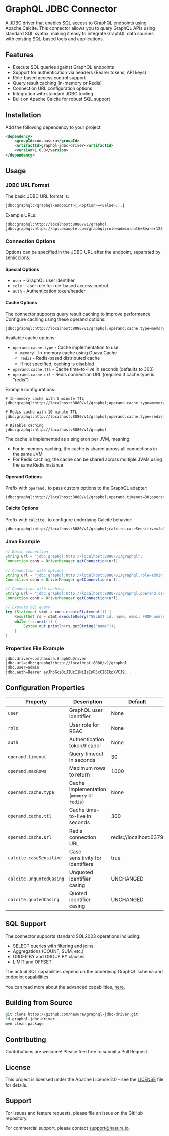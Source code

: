# GraphQL JDBC Connector

A JDBC driver that enables SQL access to GraphQL endpoints using Apache Calcite. This connector allows you to query GraphQL APIs using standard SQL syntax, making it easy to integrate GraphQL data sources with existing SQL-based tools and applications.

## Features

- Execute SQL queries against GraphQL endpoints
- Support for authentication via headers (Bearer tokens, API keys)
- Role-based access control support
- Query result caching (in-memory or Redis)
- Connection URL configuration options
- Integration with standard JDBC tooling
- Built on Apache Calcite for robust SQL support

## Installation

Add the following dependency to your project:

```xml
<dependency>
    <groupId>com.hasura</groupId>
    <artifactId>graphql-jdbc-driver</artifactId>
    <version>1.0.0</version>
</dependency>
```

## Usage

### JDBC URL Format

The basic JDBC URL format is:

```
jdbc:graphql:<graphql-endpoint>[;<option>=<value>...]
```

Example URLs:
```
jdbc:graphql:http://localhost:8080/v1/graphql
jdbc:graphql:https://api.example.com/graphql;role=admin;auth=Bearer123
```

### Connection Options

Options can be specified in the JDBC URL after the endpoint, separated by semicolons:

#### Special Options
- `user` - GraphQL user identifier
- `role` - User role for role-based access control
- `auth` - Authentication token/header

#### Cache Options
The connector supports query result caching to improve performance. Configure caching using these operand options:

```
jdbc:graphql:http://localhost:8080/v1/graphql;operand.cache.type=memory;operand.cache.ttl=300
```

Available cache options:
- `operand.cache.type` - Cache implementation to use:
    - `memory` - In-memory cache using Guava Cache
    - `redis` - Redis-based distributed cache
    - If not specified, caching is disabled
- `operand.cache.ttl` - Cache time-to-live in seconds (defaults to 300)
- `operand.cache.url` - Redis connection URL (required if cache.type is "redis")

Example configurations:
```
# In-memory cache with 5 minute TTL
jdbc:graphql:http://localhost:8080/v1/graphql;operand.cache.type=memory;operand.cache.ttl=300

# Redis cache with 10 minute TTL
jdbc:graphql:http://localhost:8080/v1/graphql;operand.cache.type=redis;operand.cache.ttl=600;operand.cache.url=redis://localhost:6379

# Disable caching
jdbc:graphql:http://localhost:8080/v1/graphql
```

The cache is implemented as a singleton per JVM, meaning:
- For in-memory caching, the cache is shared across all connections in the same JVM
- For Redis caching, the cache can be shared across multiple JVMs using the same Redis instance

#### Operand Options
Prefix with `operand.` to pass custom options to the GraphQL adapter:
```
jdbc:graphql:http://localhost:8080/v1/graphql;operand.timeout=30;operand.maxRows=1000
```

#### Calcite Options
Prefix with `calcite.` to configure underlying Calcite behavior:
```
jdbc:graphql:http://localhost:8080/v1/graphql;calcite.caseSensitive=false
```

### Java Example

```java
// Basic connection
String url = "jdbc:graphql:http://localhost:8080/v1/graphql";
Connection conn = DriverManager.getConnection(url);

// Connection with options
String url = "jdbc:graphql:http://localhost:8080/v1/graphql;role=admin;auth=Bearer123";
Connection conn = DriverManager.getConnection(url);

// Connection with caching
String url = "jdbc:graphql:http://localhost:8080/v1/graphql;operand.cache.type=memory;operand.cache.ttl=300";
Connection conn = DriverManager.getConnection(url);

// Execute SQL query
try (Statement stmt = conn.createStatement()) {
    ResultSet rs = stmt.executeQuery("SELECT id, name, email FROM users WHERE age > 21");
    while (rs.next()) {
        System.out.println(rs.getString("name"));
    }
}
```

### Properties File Example

```properties
jdbc.driver=com.hasura.GraphQLDriver
jdbc.url=jdbc:graphql:http://localhost:8080/v1/graphql
jdbc.user=admin
jdbc.auth=Bearer eyJhbGciOiJIUzI1NiIsInR5cCI6IkpXVCJ9...
```

## Configuration Properties

| Property | Description | Default |
|----------|-------------|---------|
| `user` | GraphQL user identifier | None |
| `role` | User role for RBAC | None |
| `auth` | Authentication token/header | None |
| `operand.timeout` | Query timeout in seconds | 30 |
| `operand.maxRows` | Maximum rows to return | 1000 |
| `operand.cache.type` | Cache implementation (`memory` or `redis`) | None |
| `operand.cache.ttl` | Cache time-to-live in seconds | 300 |
| `operand.cache.url` | Redis connection URL | redis://localhost:6379 |
| `calcite.caseSensitive` | Case sensitivity for identifiers | true |
| `calcite.unquotedCasing` | Unquoted identifier casing | UNCHANGED |
| `calcite.quotedCasing` | Quoted identifier casing | UNCHANGED |

## SQL Support

The connector supports standard SQL2003 operations including:
- SELECT queries with filtering and joins
- Aggregations (COUNT, SUM, etc.)
- ORDER BY and GROUP BY clauses
- LIMIT and OFFSET

The actual SQL capabilities depend on the underlying GraphQL schema and endpoint capabilities.

You can read more about the advanced capabilities, [here](../calcite/graphql/docs/features.md).

## Building from Source

```bash
git clone https://github.com/hasura/graphql-jdbc-driver.git
cd graphql-jdbc-driver
mvn clean package
```

## Contributing

Contributions are welcome! Please feel free to submit a Pull Request.

## License

This project is licensed under the Apache License 2.0 - see the [LICENSE](LICENSE) file for details.

## Support

For issues and feature requests, please file an issue on the GitHub repository.

For commercial support, please contact support@hasura.io.